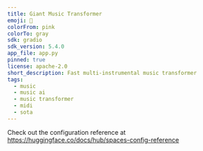 ```yaml
---
title: Giant Music Transformer
emoji: 🚀
colorFrom: pink
colorTo: gray
sdk: gradio
sdk_version: 5.4.0
app_file: app.py
pinned: true
license: apache-2.0
short_description: Fast multi-instrumental music transformer
tags:
  - music
  - music ai
  - music transformer
  - midi
  - sota
---
```


Check out the configuration reference at https://huggingface.co/docs/hub/spaces-config-reference
